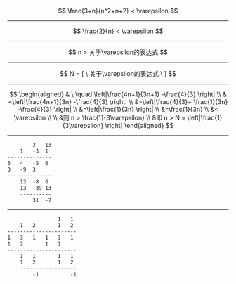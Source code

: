 $$
\frac{3+n}{n^2+n+2} < \varepsilon
$$

---

$$
\frac{2}{n} < \varepsilon
$$

---

$$
n > 关于\varepsilon的表达式
$$

---

$$
N = [ \ 关于\varepsilon的表达式 \ ]
$$

---

$$
\begin{aligned}
& \ \quad \left|\frac{4n+1}{3n+1} -\frac{4}{3} \right| \\
&<\left|\frac{4n+1}{3n} -\frac{4}{3} \right| \\
&=\left|\frac{4}{3}+ \frac{1}{3n} -\frac{4}{3} \right| \\
&=\left|\frac{1}{3n} \right| \\
&=\frac{1}{3n} \\
&< \varepsilon \\
\\
&则 n > \frac{1}{3\varepsilon} \\
&即 n > N = \left|\frac{1}{3\varepsilon} \right| 
\end{aligned}
$$

---

            3   13
        1   -3  1
    --------------
    3   4   -5  6
    3   -9  3
    --------------
        13  -8  6
        13  -39 13
        ----------
            31  -7

---

                    1   1
        1   2       1   2
    ----------------------
    1   3   1   1   3   1
    1   2       1   2
    ----------------------
        1   1       1   1
        1   2       1   2
        ------------------
            -1          -1